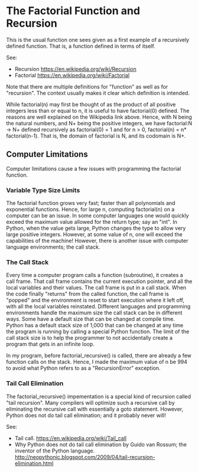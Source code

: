 <h1>The Factorial Function and Recursion</h1>
This is the usual function one sees given as a first example of a recursively defined function. That is, a function defined in terms of itself.

See:
* Recursion
https://en.wikipedia.org/wiki/Recursion
* Factorial
https://en.wikipedia.org/wiki/Factorial

Note that there are multiple definitions for "function" as well as for "recursion". The context usually makes it clear which definition is intended.

While factorial(n) may first be thought of as the product of all positive integers less than or equal to n, it is useful to have factorial(0) defined. The reasons are well explained on the Wikipedia link above. Hence, with N being the natural numbers, and N+ being the positive integers, we have factorial:N -> N+ defined recursively as
factorial(0) = 1 and for n > 0, factorial(n) = n* factorial(n-1). That is, the domain of factorial is N, and its codomain is N+.

<h2>Computer Limitations</h2>
Computer limitations cause a few issues with programming the factorial function.

<h3>Variable Type Size Limits</h3>
The factorial function grows very fast; faster than all polynomials and exponential functions. Hence, for large n, computing factorial(n) on a computer can be an issue. In some computer languages one would quickly exceed the maximum value allowed for the return type; say an "int". In Python, when the value gets large, Python changes the type to allow very large positive integers. However, at some value of n, one will exceed the capabilities of the machine! However, there is another issue with computer language environments; the call stack.

<h3>The Call Stack</h3>
Every time a computer program calls a function (subroutine), it creates a call frame. That call frame contains the current execution pointer, and all the local variables and their values. The call frame is put in a call stack. When the code finally "returns" from the called function, the call frame is "popped" and the environment is reset to start execution where it left off, with all the local variables reinstated.
Different languages and programming environments handle the maximum size the call stack can be in different ways. Some have a default size that can be changed at compile time. Python has a default stack size of 1,000 that can be changed at any time the program is running by calling a special Python function. The limit of the call stack size is to help the programmer to not accidentally create a program that gets in an infinite loop.

In my program, before factorial_recursive() is called, there are already a few function calls on the stack. Hence, I made the maximum value of n be 994 to avoid what Python refers to as a "RecursionError" exception.

<h3>Tail Call Elimination</h3>
The factorial_recursive() impementation is a special kind of recursion called "tail recursion". Many compilers will optimize such a recursive call by eliminating the recursive call with essentially a goto statement. However, Python does not do tail call elimination; and it probably never will!

See:
* Tail call.
https://en.wikipedia.org/wiki/Tail_call
* Why Python does not do tail call elimination by Guido van Rossum; the inventor of the Python language.
http://neopythonic.blogspot.com/2009/04/tail-recursion-elimination.html

